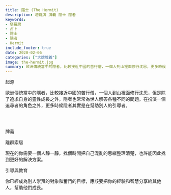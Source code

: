 ```yaml
---
title: 隱士 (The Hermit)
description: 塔羅牌 牌義 隱士 隱者
keywords:
- 塔羅牌
- 占卜
- 隱士
- 隱者
- Hermit
include_footer: true
date: 2020-02-06
categories: ["大牌牌義"]
image: the-hermit.jpg
summary: 歐洲傳統當中的隱者，比較接近中國的苦行僧，一個人到山裡面修行沈思，更多時候隱者其實是在幫助別人的引導者。
---
```


<p class="title is-3">起源</p>
<p class="subtitle is-6">
歐洲傳統當中的隱者，比較接近中國的苦行僧，一個人到山裡面修行沈思，但是除了追求自身的靈性成長之外，隱者也常常為世人解答各種不同的問題。在扮演一個追尋者的角色之外，更多時候隱者其實是在幫助別人的引導者。
</p>

<br/><br/>
<p class="title is-3">牌義</p>
<p class="subtitle is-4">離群索居</p>
<p class="subtitle is-6">現在的你需要一個人靜一靜，找個時間把自己混亂的思緒整理清楚，也許能因此找到更好的解決方案。</p>
<p class="subtitle is-4">引導與教育</p>
<p class="subtitle is-6">你已經成為別人崇拜的對象和奮鬥的目標，應該要把你的經驗和智慧分享給其他人，幫助他們成長。</p>
